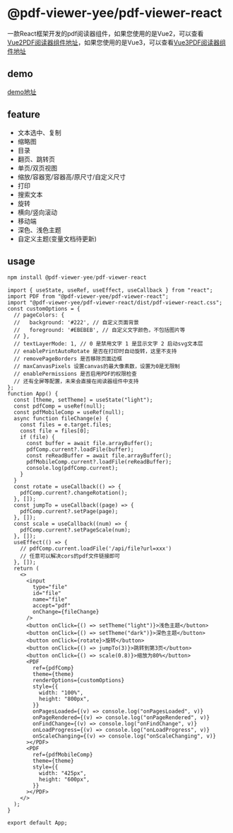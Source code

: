 # @pdf-viewer-yee/pdf-viewer-react

一款React框架开发的pdf阅读器组件，如果您使用的是Vue2，可以查看[Vue2PDF阅读器组件地址](https://www.npmjs.com/package/@pdf-viewer-yee/pdf-viewer-vue2)，如果您使用的是Vue3，可以查看[Vue3PDF阅读器组件地址](https://www.npmjs.com/package/@pdf-viewer-yee/pdf-viewer-vue3)


## demo

[demo地址](https://codesandbox.io/p/devbox/p8gpcr?file=%2Fsrc%2FApp.jsx%3A2%2C52)

## feature

- 文本选中、复制
- 缩略图
- 目录
- 翻页、跳转页
- 单页/双页视图
- 缩放/容器宽/容器高/原尺寸/自定义尺寸
- 打印
- 搜索文本
- 旋转
- 横向/竖向滚动
- 移动端
- 深色、浅色主题
- 自定义主题(变量文档待更新)

## usage
```js
npm install @pdf-viewer-yee/pdf-viewer-react
```


```react
import { useState, useRef, useEffect, useCallback } from "react";
import PDF from "@pdf-viewer-yee/pdf-viewer-react";
import "@pdf-viewer-yee/pdf-viewer-react/dist/pdf-viewer-react.css";
const customOptions = {
  // pageColors: {
  //   background: '#222', // 自定义页面背景
  //   foreground: '#EBEBEB', // 自定义文字颜色，不包括图片等
  // },
  // textLayerMode: 1, // 0 是禁用文字 1 是显示文字 2 启动svg文本层
  // enablePrintAutoRotate 是否在打印时自动旋转，这里不支持
  // removePageBorders 是否移除页面边框
  // maxCanvasPixels 设置canvas的最大像素数，设置为0是无限制
  // enablePermissions 是否启用PDF的权限检查
  // 还有全屏等配置，未来会直接在阅读器组件中支持
};
function App() {
  const [theme, setTheme] = useState("light");
  const pdfComp = useRef(null);
  const pdfMobileComp = useRef(null);
  async function fileChange(e) {
    const files = e.target.files;
    const file = files[0];
    if (file) {
      const buffer = await file.arrayBuffer();
      pdfComp.current?.loadFile(buffer);
      const reReadBuffer = await file.arrayBuffer();
      pdfMobileComp.current?.loadFile(reReadBuffer);
      console.log(pdfComp.current);
    }
  }
  const rotate = useCallback(() => {
    pdfComp.current?.changeRotation();
  }, []);
  const jumpTo = useCallback((page) => {
    pdfComp.current?.setPage(page);
  }, []);
  const scale = useCallback((num) => {
    pdfComp.current?.setPageScale(num);
  }, []);
  useEffect(() => {
    // pdfComp.current.loadFile('/api/file?url=xxx')
    // 任意可以解决cors的pdf文件链接即可
  }, []);
  return (
    <>
      <input
        type="file"
        id="file"
        name="file"
        accept="pdf"
        onChange={fileChange}
      />
      <button onClick={() => setTheme("light")}>浅色主题</button>
      <button onClick={() => setTheme("dark")}>深色主题</button>
      <button onClick={rotate}>旋转</button>
      <button onClick={() => jumpTo(3)}>跳转到第3页</button>
      <button onClick={() => scale(0.8)}>缩放为80%</button>
      <PDF
        ref={pdfComp}
        theme={theme}
        renderOptions={customOptions}
        style={{
          width: "100%",
          height: "800px",
        }}
        onPagesLoaded={(v) => console.log("onPagesLoaded", v)}
        onPageRendered={(v) => console.log("onPageRendered", v)}
        onFindChange={(v) => console.log("onFindChange", v)}
        onLoadProgress={(v) => console.log("onLoadProgress", v)}
        onScaleChanging={(v) => console.log("onScaleChanging", v)}
      ></PDF>
      <PDF
        ref={pdfMobileComp}
        theme={theme}
        style={{
          width: "425px",
          height: "600px",
        }}
      ></PDF>
    </>
  );
}

export default App;
```

